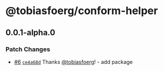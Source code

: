 # @tobiasfoerg/conform-helper

## 0.0.1-alpha.0

### Patch Changes

-   [#6](https://github.com/tobiasfoerg/react-libs/pull/6) [`ce4a68d`](https://github.com/tobiasfoerg/react-libs/commit/ce4a68deb17117f4d98d6add839f9bf549d9a670) Thanks [@tobiasfoerg](https://github.com/tobiasfoerg)! - add package
